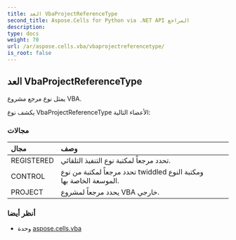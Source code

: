 ```yaml
---
title: العد VbaProjectReferenceType
second_title: Aspose.Cells for Python via .NET API المراجع
description:
type: docs
weight: 70
url: /ar/aspose.cells.vba/vbaprojectreferencetype/
is_root: false
---
```

##  العد VbaProjectReferenceType
يمثل نوع مرجع مشروع VBA.



يكشف نوع VbaProjectReferenceType الأعضاء التالية:

###  مجالات
| مجال| وصف|
| :- | :- |
| REGISTERED | تحدد مرجعاً لمكتبة نوع التنفيذ التلقائي.|
| CONTROL | تحدد مرجعاً لمكتبة من نوع twiddled ومكتبة النوع الموسعة الخاصة بها.|
| PROJECT | يحدد مرجعاً لمشروع VBA خارجي.|



###  أنظر أيضا
* وحدة [aspose.cells.vba](..)
